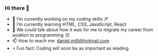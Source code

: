 ### Hi there 👋

- 🔭 I’m currently working on my coding skills ;P
- 🌱 I’m currently learning HTML, CSS, JavaScript, React
- 💬 We could talk about how it was for me to migrate my career from aviation to programming :D
- 📫 How to reach me: daniel.milli@hotmail.com
- ⚡ Fun fact: Coding will soon be as important as reading
